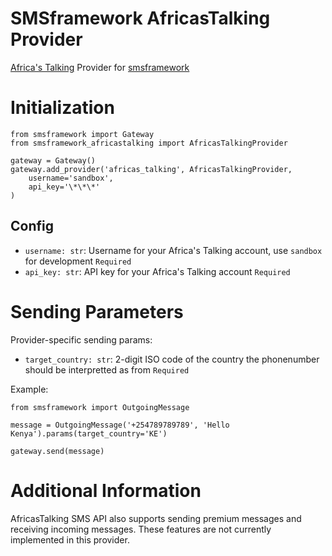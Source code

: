 # SMSframework AfricasTalking Provider

[Africa's Talking] Provider for [smsframework]

[Africa's Talking]: https://africastalking.com/
[smsframework]: https://pypi.python.org/pypi/smsframework/

# Initialization

```
from smsframework import Gateway
from smsframework_africastalking import AfricasTalkingProvider

gateway = Gateway()
gateway.add_provider('africas_talking', AfricasTalkingProvider,
    username='sandbox',
    api_key='\*\*\*'
)
```

## Config

- `username: str`: Username for your Africa's Talking account, use `sandbox` for development `Required`
- `api_key: str`: API key for your Africa's Talking account `Required`

# Sending Parameters

Provider-specific sending params:

- `target_country: str`: 2-digit ISO code of the country the phonenumber should be interpretted as from `Required`

Example:

```
from smsframework import OutgoingMessage

message = OutgoingMessage('+254789789789', 'Hello Kenya').params(target_country='KE')

gateway.send(message)
```

# Additional Information

AfricasTalking SMS API also supports sending premium messages and receiving incoming messages. These features are not currently implemented in this provider.